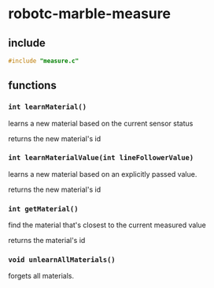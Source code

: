 # robotc-marble-measure

## include

```c
#include "measure.c"
```

## functions
### `int learnMaterial()`
learns a new material based on the current sensor status

returns the new material's id

### `int learnMaterialValue(int lineFollowerValue)`
learns a new material based on an explicitly passed value.

returns the new material's id

### `int getMaterial()`
find the material that's closest to the current measured value

returns the material's id

### `void unlearnAllMaterials()`
forgets all materials.